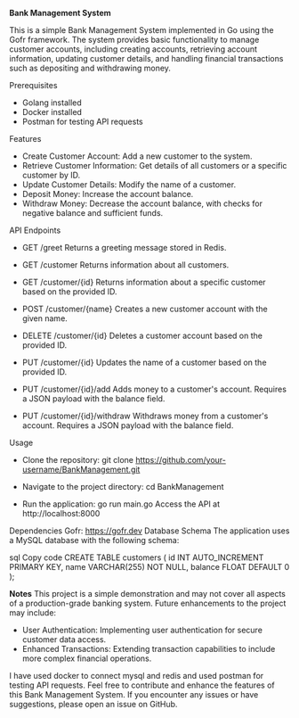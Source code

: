 **Bank Management System**

This is a simple Bank Management System implemented in Go using the Gofr framework. The system provides basic functionality to manage customer accounts, including creating accounts, retrieving account information, updating customer details, and handling financial transactions such as depositing and withdrawing money.

Prerequisites
- Golang installed
- Docker installed
- Postman for testing API requests
  
Features
- Create Customer Account: Add a new customer to the system.
- Retrieve Customer Information: Get details of all customers or a specific customer by ID.
- Update Customer Details: Modify the name of a customer.
- Deposit Money: Increase the account balance.
- Withdraw Money: Decrease the account balance, with checks for negative balance and sufficient funds.

API Endpoints
- GET /greet
Returns a greeting message stored in Redis.

- GET /customer
Returns information about all customers.

- GET /customer/{id}
Returns information about a specific customer based on the provided ID.

- POST /customer/{name}
Creates a new customer account with the given name.

- DELETE /customer/{id}
Deletes a customer account based on the provided ID.

- PUT /customer/{id}
Updates the name of a customer based on the provided ID.

- PUT /customer/{id}/add
Adds money to a customer's account. Requires a JSON payload with the balance field.

- PUT /customer/{id}/withdraw
Withdraws money from a customer's account. Requires a JSON payload with the balance field.

Usage

- Clone the repository:
git clone https://github.com/your-username/BankManagement.git

- Navigate to the project directory:
cd BankManagement

- Run the application:
go run main.go
Access the API at http://localhost:8000

Dependencies
Gofr: https://gofr.dev
Database Schema
The application uses a MySQL database with the following schema:

sql
Copy code
CREATE TABLE customers (
    id INT AUTO_INCREMENT PRIMARY KEY,
    name VARCHAR(255) NOT NULL,
    balance FLOAT DEFAULT 0
);

**Notes**
This project is a simple demonstration and may not cover all aspects of a production-grade banking system.
Future enhancements to the project may include:
- User Authentication: Implementing user authentication for secure customer data access.
- Enhanced Transactions: Extending transaction capabilities to include more complex financial operations.
  
I have used docker to connect mysql and redis and used postman for testing API requests.
Feel free to contribute and enhance the features of this Bank Management System. If you encounter any issues or have suggestions, please open an issue on GitHub.





